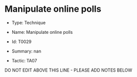# Manipulate online polls

* Type: Technique

* Name: Manipulate online polls

* Id: T0029

* Summary: nan

* Tactic: TA07

DO NOT EDIT ABOVE THIS LINE - PLEASE ADD NOTES BELOW
